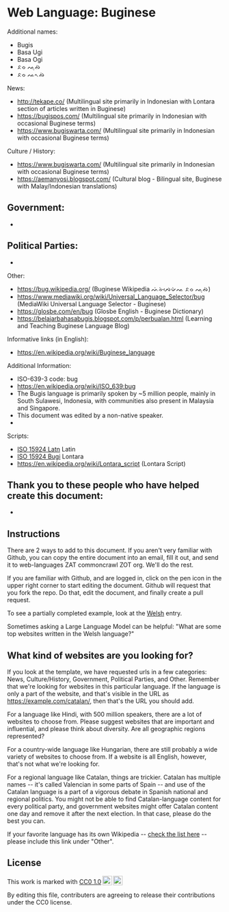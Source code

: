 # Web Language: Buginese

Additional names:
- Bugis
- Basa Ugi
- Basa Ogi
- ᨅᨔ ᨕᨘᨁᨗ
- ᨅᨔ ᨕᨚᨁᨗ

News:
- http://tekape.co/ (Multilingual site primarily in Indonesian with Lontara section of articles written in Buginese)
- https://bugispos.com/ (Multilingual site primarily in Indonesian with occasional Buginese terms)
- https://www.bugiswarta.com/ (Multilingual site primarily in Indonesian with occasional Buginese terms)

Culture / History:
- https://www.bugiswarta.com/ (Multilingual site primarily in Indonesian with occasional Buginese terms)
- https://aemanyosi.blogspot.com/ (Cultural blog - Bilingual site, Buginese with Malay/Indonesian translations)

Government:
- 
- 

Political Parties:
- 
- 

Other:
- https://bug.wikipedia.org/ (Buginese Wikipedia ᨓᨗᨀᨗᨄᨙᨉᨗᨕ ᨅᨔ ᨕᨘᨁᨗ)
- https://www.mediawiki.org/wiki/Universal_Language_Selector/bug (MediaWiki Universal Language Selector - Buginese)
- https://glosbe.com/en/bug (Glosbe English - Buginese Dictionary)
- https://belajarbahasabugis.blogspot.com/p/perbualan.html (Learning and Teaching Buginese Language Blog)

Informative links (in English):
- https://en.wikipedia.org/wiki/Buginese_language

Additional Information:
- ISO-639-3 code: bug
- https://en.wikipedia.org/wiki/ISO_639:bug
- The Bugis language is primarily spoken by ~5 million people, mainly in South Sulawesi, Indonesia, with communities also present in Malaysia and Singapore.
- This document was edited by a non-native speaker.
- 

Scripts:
- <a href="https://en.wikipedia.org/wiki/ISO_15924">ISO 15924 Latn</a> Latin
- <a href="https://en.wikipedia.org/wiki/ISO_15924">ISO 15924 Bugi</a> Lontara
- https://en.wikipedia.org/wiki/Lontara_script (Lontara Script)

Thank you to these people who have helped create this document:
- 
- 

## Instructions

There are 2 ways to add to this document. If you aren't very familiar
with Github, you can copy the entire document into an email, fill it
out, and send it to web-languages ZAT commoncrawl ZOT org. We'll do the rest.

If you are familiar with Github, and are logged in, click on the pen
icon in the upper right corner to start editing the document.
Github will request that you fork the repo. Do that, edit the
document, and finally create a pull request.

To see a partially completed example, look at the
[Welsh](../living/welsh.md) entry.

Sometimes asking a Large Language Model can be helpful: "What are some
top websites written in the Welsh language?"

## What kind of websites are you looking for?

If you look at the template, we have requested urls in a few
categories: News, Culture/History, Government, Political Parties, and
Other. Remember that we're looking for websites in this particular
language. If the language is only a part of the website, and that's
visible in the URL as https://example.com/catalan/, then that's the
URL you should add.

For a language like Hindi, with 500 million speakers, there are a lot
of websites to choose from. Please suggest websites that are important
and influential, and please think about diversity. Are all geographic
regions represented?

For a country-wide language like Hungarian, there are still probably a
wide variety of websites to choose from. If a website is all English,
however, that's not what we're looking for.

For a regional language like Catalan, things are trickier. Catalan has
multiple names -- it's called Valencian in some parts of Spain -- and
use of the Catalan language is a part of a vigorous debate in Spanish
national and regional politics. You might not be able to find
Catalan-language content for every political party, and government
websites might offer Catalan content one day and remove it after
the next election. In that case, please do the best you can.

If your favorite language has its own Wikipedia -- [check the list here](https://en.wikipedia.org/wiki/List_of_Wikipedias) --
please include this link under "Other".

## License

<p xmlns:cc="http://creativecommons.org/ns#" >This work is marked with <a href="https://creativecommons.org/publicdomain/zero/1.0/?ref=chooser-v1" target="_blank" rel="license noopener noreferrer" style="display:inline-block;">CC0 1.0<img style="height:22px!important;margin-left:3px;vertical-align:text-bottom;" src="https://mirrors.creativecommons.org/presskit/icons/cc.svg?ref=chooser-v1" alt=""><img style="height:22px!important;margin-left:3px;vertical-align:text-bottom;" src="https://mirrors.creativecommons.org/presskit/icons/zero.svg?ref=chooser-v1" alt=""></a></p>

By editing this file, contributers are agreeing to release their contributions under the CC0 license.
